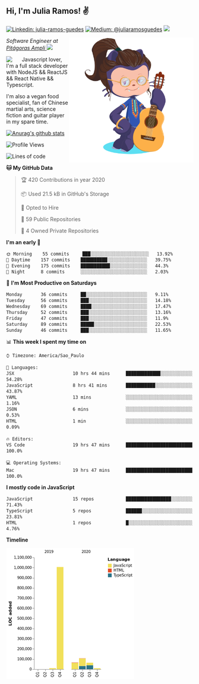 <h2>Hi, I'm Julia Ramos! &#9996</h2>

[![Linkedin: julia-ramos-guedes](https://img.shields.io/badge/-Linkedin-blue?style=flat&logo=Linkedin&logoColor=white&link=https://www.linkedin.com/in/julia-ramos-guedes/)](https://www.linkedin.com/in/julia-ramos-guedes/)
[![Medium: @juliaramosguedes](https://img.shields.io/badge/-Medium-black?style=flat&logo=Medium&logoColor=white&link=https://medium.com/@juliaramosguedes/)](https://medium.com/@juliaramosguedes/)
![](https://medium.com/@juliaramosguedes/followers)

<!-- 
![Waka Readme](https://github.com/juliaramosguedes/juliaramosguedes/workflows/Waka%20Readme/badge.svg)

![GitHub followers](https://img.shields.io/github/followers/juliaramosguedes?label=Follow&style=for-the-badge&logo=Github&logoColor=white)

![Twitter Follow](https://img.shields.io/twitter/follow/juliaramosdev?label=Follow&style=for-the-badge)
<img src="https://icon-icons.com/icons2/2107/PNG/48/file_type_node_icon_130301.png" width="16px">
<img src="https://icon-icons.com/icons2/2108/PNG/48/react_icon_130845.png" width="16px"> 
 -->

<img align='right' src="https://github.com/juliaramosguedes/juliaramosguedes/blob/master/assets/octocat_julia.png?raw=true" width="335">
<p><em>Software Engineer at <a href="https://www.ampli.com.br/graduacao/vestibular/n">Pitágoras Ampli </a><img src="https://media.giphy.com/media/WUlplcMpOCEmTGBtBW/giphy.gif" width="30"> 
</em></p>


<img align='left' src="https://icon-icons.com/icons2/2108/PNG/48/javascript_icon_130900.png" width="42px"> <p>Javascript lover, I'm a full stack developer with NodeJS && ReactJS && React Native && Typescript.</p>
<p>I'm also a vegan food specialist, fan of Chinese martial arts, science fiction and guitar player in my spare time.</p>

[![Anurag's github stats](https://github-readme-stats.vercel.app/api?username=juliaramosguedes&hide=issues&count_private=true&show_icons=true&theme=dracula)](https://juliaramos.com.br)
<!-- 
<h3>Checkout some stats since 05/08/2020</h3>
 -->
 
<!--START_SECTION:waka-->
![Profile Views](http://img.shields.io/badge/Profile%20Views-196-blue)

![Lines of code](https://img.shields.io/badge/From%20Hello%20World%20I've%20written-2.2%20million%20Lines%20of%20code-blue)

**🐱 My GitHub Data** 

> 🏆 420 Contributions in year 2020
 > 
> 📦 Used 21.5 kB in GitHub's Storage 
 > 
> 💼 Opted to Hire
 > 
> 📜 59 Public Repositories 
 > 
> 🔑 4 Owned Private Repositories 

**I'm an early 🐤** 

```text
🌞 Morning    55 commits     ███░░░░░░░░░░░░░░░░░░░░░░   13.92% 
🌆 Daytime    157 commits    ██████████░░░░░░░░░░░░░░░   39.75% 
🌃 Evening    175 commits    ███████████░░░░░░░░░░░░░░   44.3% 
🌙 Night      8 commits      ░░░░░░░░░░░░░░░░░░░░░░░░░   2.03%

```
📅 **I'm Most Productive on Saturdays** 

```text
Monday       36 commits     ██░░░░░░░░░░░░░░░░░░░░░░░   9.11% 
Tuesday      56 commits     ███░░░░░░░░░░░░░░░░░░░░░░   14.18% 
Wednesday    69 commits     ████░░░░░░░░░░░░░░░░░░░░░   17.47% 
Thursday     52 commits     ███░░░░░░░░░░░░░░░░░░░░░░   13.16% 
Friday       47 commits     ███░░░░░░░░░░░░░░░░░░░░░░   11.9% 
Saturday     89 commits     █████░░░░░░░░░░░░░░░░░░░░   22.53% 
Sunday       46 commits     ███░░░░░░░░░░░░░░░░░░░░░░   11.65%

```


📊 **This week I spent my time on** 

```text
⌚︎ Timezone: America/Sao_Paulo

💬 Languages: 
JSX                      10 hrs 44 mins      █████████████░░░░░░░░░░░░   54.28% 
JavaScript               8 hrs 41 mins       ███████████░░░░░░░░░░░░░░   43.87% 
YAML                     13 mins             ░░░░░░░░░░░░░░░░░░░░░░░░░   1.16% 
JSON                     6 mins              ░░░░░░░░░░░░░░░░░░░░░░░░░   0.53% 
HTML                     1 min               ░░░░░░░░░░░░░░░░░░░░░░░░░   0.09%

🔥 Editors: 
VS Code                  19 hrs 47 mins      █████████████████████████   100.0%

💻 Operating Systems: 
Mac                      19 hrs 47 mins      █████████████████████████   100.0%

```

**I mostly code in JavaScript** 

```text
JavaScript               15 repos            █████████████████░░░░░░░░   71.43% 
TypeScript               5 repos             ██████░░░░░░░░░░░░░░░░░░░   23.81% 
HTML                     1 repos             █░░░░░░░░░░░░░░░░░░░░░░░░   4.76%

```


**Timeline**

![Chart not found](https://github.com/juliaramosguedes/juliaramosguedes/blob/master/charts/bar_graph.png) 


<!--END_SECTION:waka-->
